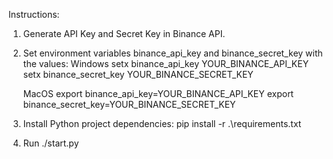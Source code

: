 Instructions:

1. Generate API Key and Secret Key in Binance API.
2. Set environment variables binance_api_key and binance_secret_key with the values:
   Windows
   setx binance_api_key YOUR_BINANCE_API_KEY
   setx binance_secret_key YOUR_BINANCE_SECRET_KEY

   MacOS
   export binance_api_key=YOUR_BINANCE_API_KEY
   export binance_secret_key=YOUR_BINANCE_SECRET_KEY
3. Install Python project dependencies:
   pip install -r .\requirements.txt
4. Run ./start.py
